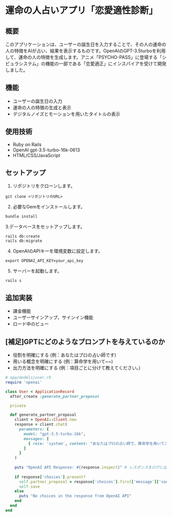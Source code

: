 # 運命の人占いアプリ「恋愛適性診断」
## 概要
このアプリケーションは、ユーザーの誕生日を入力することで、その人の運命の人の特徴をAIが占い、結果を表示するものです。OpenAIのGPT-3.5turboを利用して、運命の人の特徴を生成します。アニメ「PSYCHO-PASS」に登場する「シビュラシステム」の機能の一部である「恋愛適正」にインスパイアを受けて開発しました。

## 機能
- ユーザーの誕生日の入力
- 運命の人の特徴の生成と表示
- デジタルノイズとモーションを用いたタイトルの表示

## 使用技術
- Ruby on Rails
- OpenAI gpt-3.5-turbo-16k-0613
- HTML/CSS/JavaScript

## セットアップ
1. リポジトリをクローンします。
```
git clone <リポジトリのURL>
```
2. 必要なGemをインストールします。
```
bundle install
```
3.データベースをセットアップします。
```
rails db:create
rails db:migrate
```
4. OpenAIのAPIキーを環境変数に設定します。
```
export OPENAI_API_KEY=your_api_key
```
5. サーバーを起動します。
```
rails s
```

## 追加実装
- 課金機能
- ユーザーサインアップ，サインイン機能
- ロード中のビュー
  
## [補足]GPTにどのようなプロンプトを与えているのか
- 役割を明確にする (例：あなたはプロの占い師です)
- 用いる概念を明確にする (例：算命学を用いて~~)
- 出力方法を明確にする (例：項目ごとに分けて教えてください。)
```ruby
# app/models/user.rb
require 'openai'

class User < ApplicationRecord
  after_create :generate_partner_proposal

  private

  def generate_partner_proposal
    client = OpenAI::Client.new
    response = client.chat(
      parameters: {
        model: "gpt-3.5-turbo-16k",
        messages: [
          { role: 'system', content: "あなたはプロの占い師で、算命学を用いてユーザーの運命の人を占います。 #{self.birthday}, この誕生日にピッタリの素敵な異性の特徴を項目ごとに分けて教えてください。" }
        ]
      }
    )
  
    puts "OpenAI API Response: #{response.inspect}" # レスポンスをログに出力
  
    if response['choices'].present?
      self.partner_proposal = response['choices'].first['message']['content'].strip
      self.save
    else
      puts "No choices in the response from OpenAI API"
    end
  end
end
```
